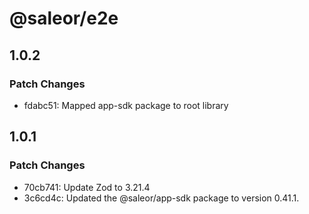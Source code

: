 # @saleor/e2e

## 1.0.2

### Patch Changes

- fdabc51: Mapped app-sdk package to root library

## 1.0.1

### Patch Changes

- 70cb741: Update Zod to 3.21.4
- 3c6cd4c: Updated the @saleor/app-sdk package to version 0.41.1.
